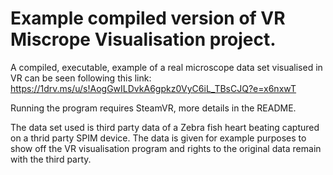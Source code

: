 # Example compiled version of VR Miscrope Visualisation project.

A compiled, executable, example of a real microscope data set visualised in VR can be seen following this link:
<https://1drv.ms/u/s!AogGwILDvkA6gpkz0VyC6iL_TBsCJQ?e=x6nxwT>

Running the program requires SteamVR, more details in the README. 

The data set used is third party data of a Zebra fish heart beating captured on a thrid party SPIM device. The data is given
for example purposes to show off the VR visualisation program and rights to the original data remain with the third party.
